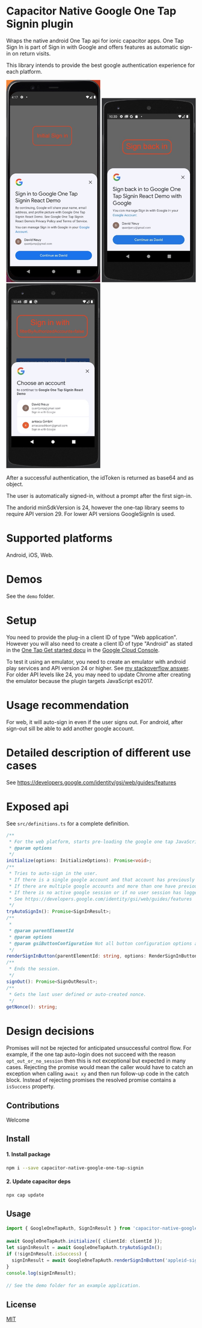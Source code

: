 # Capacitor Native Google One Tap Signin plugin

Wraps the native android One Tap api for ionic capacitor apps. One Tap Sign In is part of Sign in with Google and offers features as automatic sign-in on return visits.

This library intends to provide the best google authentication experience for each platform.

<img src="screenshots/one-tap-sign-in-demo-initial-sign-in.jpg" alt="One tap signin screenshot initial sign-in" width=250/>
<img src="screenshots/one-tap-sign-in-demo-sign-back-in.jpg" alt="One tap signin screenshot sign back in" width=250/>
<img src="screenshots/one-tap-sign-in-demo-without-filter-by-authorized-acounts.jpg" alt="One tap signin screenshot without filter by authorized accounts" width=250/>


After a successful authentication, the idToken is returned as base64 and as object.

The user is automatically signed-in, without a prompt after the first sign-in.

The andorid minSdkVersion is 24, however the one-tap library seems to require API version 29. For lower API versions GoogleSignIn is used.

# Supported platforms
Android, iOS, Web.

# Demos
See the `demo` folder.

# Setup
You need to provide the plug-in a client ID of type "Web application". However you will also need to create a client ID of type "Android" as stated in the [One Tap Get started docu](https://developers.google.cn/identity/one-tap/android/get-started) in the [Google Cloud Console](https://console.cloud.google.com/apis/dashboard).

To test it using an emulator, you need to create an emulator with android play services and API version 24 or higher. See [my stackoverflow answer](https://stackoverflow.com/questions/71325279/missing-featurename-auth-api-credentials-begin-sign-in-version-6/75285717#75285717). For older API levels like 24, you may need to update Chrome after creating the emulator because the plugin targets JavaScript es2017.

# Usage recommendation

For web, it will auto-sign in even if the user signs out.
For android, after sign-out sill be able to add another google account.

# Detailed description of different use cases

See https://developers.google.com/identity/gsi/web/guides/features

# Exposed api
See `src/definitions.ts` for a complete definition.

```TypeScript
/**
 * For the web platform, starts pre-loading the google one tap JavaScript library.
 * @param options 
 */
initialize(options: InitializeOptions): Promise<void>;
/**
 * Tries to auto-sign in the user.
 * If there is a single google account and that account has previously signed into the app, then that user is auto signed in. A short popover is displayed during sign-in.
 * If there are multiple google accounts and more than one have previously signed into the app then a user selection screen is shown.
 * If there is no active google session or if no user session has logged in previously in the app or if the user has opt out of One Tap, the auto sign-in will fail.
 * See https://developers.google.com/identity/gsi/web/guides/features
 */
tryAutoSignIn(): Promise<SignInResult>;
/**
 * 
 * @param parentElementId 
 * @param options 
 * @param gsiButtonConfiguration Not all button configuration options are supported on android.
 */
renderSignInButton(parentElementId: string, options: RenderSignInButtonOptions, gsiButtonConfiguration?: google.GsiButtonConfiguration): Promise<SignInResult>;
/**
 * Ends the session.
 */
signOut(): Promise<SignOutResult>;
/**
 * Gets the last user defined or auto-created nonce.
 */
getNonce(): string;
```

# Design decisions
Promises will not be rejected for anticipated unsuccessful control flow. For example, if the one tap auto-login does not succeed with the reason `opt_out_or_no_session` then this is not exceptional but expected in many cases. Rejecting the promise would mean the caller would have to catch an exception when calling `await xy` and then run follow-up code in the catch block. Instead of rejecting promises the resolved promise contains a `isSuccess` property.

## Contributions
Welcome

## Install

#### 1. Install package

```sh
npm i --save capacitor-native-google-one-tap-signin
```

#### 2. Update capacitor deps

```sh
npx cap update
```

## Usage

```TypeScript
import { GoogleOneTapAuth, SignInResult } from 'capacitor-native-google-one-tap-signin';

await GoogleOneTapAuth.initialize({ clientId: clientId });
let signInResult = await GoogleOneTapAuth.tryAutoSignIn();
if (!signInResult.isSuccess) {
  signInResult = await GoogleOneTapAuth.renderSignInButton('appleid-signin', {}, { locale: 'en-us', theme: 'outline', text: 'continue_with', shape: 'rectangular' });
}
console.log(signInResult);

// See the demo folder for an example application.
```

## License

[MIT](./LICENSE)
